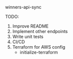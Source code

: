 winners-api-sync

TODO:
1. Improve README
2. Implement other endpoints
3. Write unit tests
4. CI/CD
5. Terraform for AWS config
   - initialize-terraform
